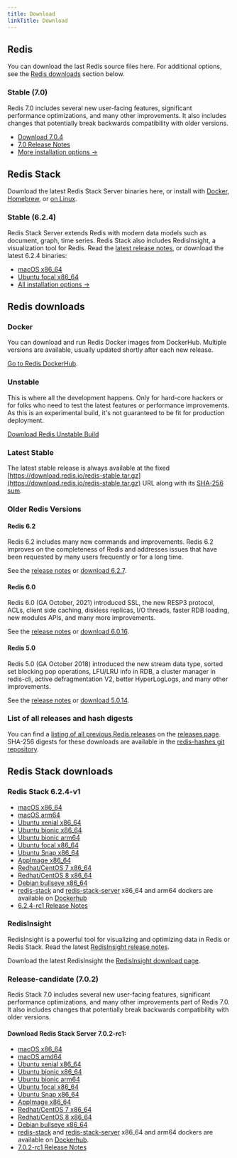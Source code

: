 ```yaml
---
title: Download
linkTitle: Download
---
```

<div class="download-cards">
<div id="download-redis">

## Redis

You can download the last Redis source files here. For additional options, see the [Redis downloads](#redis-downloads) section below.

### Stable (7.0)

Redis 7.0 includes several new user-facing features, significant performance optimizations, and many other improvements. It also includes changes that potentially break backwards compatibility with older versions.

* [Download 7.0.4](https://github.com/redis/redis/archive/7.0.4.tar.gz)
* [7.0 Release Notes](https://raw.githubusercontent.com/redis/redis/7.0/00-RELEASENOTES)
* [More installation options ->](#redis-downloads)

</div>

<div id="download-redis-stack">

## Redis Stack

Download the latest Redis Stack Server binaries here, or install with [Docker](/docs/stack/get-started/install/docker), [Homebrew](/docs/stack/get-started/install/mac-os), or [on Linux](/docs/stack/get-started/install/linux).

### Stable (6.2.4)

Redis Stack Server extends Redis with modern data models such as document, graph, time series. Redis Stack also includes RedisInsight, a visualization tool for Redis. Read the [latest release notes](https://github.com/redis-stack/redis-stack/releases/tag/v6.2.4-v1), or download the latest 6.2.4 binaries:

* [macOS x86_64](https://packages.redis.io/redis-stack/redis-stack-server-6.2.4-v1.catalina.x86_64.zip)
* [Ubuntu focal x86_64](https://packages.redis.io/redis-stack/redis-stack-server-6.2.4-v1.focal.x86_64.tar.gz)
* [All installation options ->](#redis-stack-downloads)
</div>
</div>

<div id="download-details">

## Redis downloads

### Docker

You can download and run Redis Docker images from DockerHub. Multiple versions are available, usually updated shortly after each new release.

[Go to Redis DockerHub](https://hub.docker.com/_/redis).

### Unstable

This is where all the development happens. Only for hard-core hackers or for folks who need to test the latest features or performance improvements. As this is an experimental build, it's not guaranteed to be fit for production deployment.

[Download Redis Unstable Build](https://github.com/redis/redis/archive/unstable.tar.gz)

### Latest Stable

The latest stable release is always available at the fixed [https://download.redis.io/redis-stable.tar.gz](https://download.redis.io/redis-stable.tar.gz) URL along with its [SHA-256 sum](https://download.redis.io/redis-stable.tar.gz.SHA256SUM).

### Older Redis Versions

#### Redis 6.2

Redis 6.2 includes many new commands and improvements. Redis 6.2 improves on the completeness of Redis and addresses issues that have been requested by many users frequently or for a long time.

See the [release notes](https://raw.githubusercontent.com/redis/redis/6.2/00-RELEASENOTES) or [download 6.2.7](https://download.redis.io/releases/redis-6.2.7.tar.gz).

#### Redis 6.0

Redis 6.0 (GA October, 2021) introduced SSL, the new RESP3 protocol, ACLs, client side caching, diskless replicas, I/O threads, faster RDB loading, new modules APIs, and many more improvements.

See the [release notes](https://raw.githubusercontent.com/redis/redis/6.0/00-RELEASENOTES) or [download 6.0.16](https://download.redis.io/releases/redis-6.0.16.tar.gz).

#### Redis 5.0

Redis 5.0 (GA October 2018) introduced the new stream data type, sorted set blocking pop operations, LFU/LRU info in RDB, a cluster manager in redis-cli, active defragmentation V2, better HyperLogLogs, and many other improvements.

See the [release notes](https://raw.githubusercontent.com/redis/redis/5.0/00-RELEASENOTES) or [download 5.0.14](https://download.redis.io/releases/redis-5.0.14.tar.gz).

### List of all releases and hash digests

You can find a [listing of all previous Redis releases](https://download.redis.io/releases/) on the [releases page](https://download.redis.io/releases/). SHA-256 digests for these downloads are available in the [redis-hashes git repository](https://github.com/redis/redis-hashes/).

## Redis Stack downloads

### Redis Stack 6.2.4-v1

* [macOS x86_64](https://packages.redis.io/redis-stack/redis-stack-server-6.2.4-v1.catalina.x86_64.zip)
* [macOS arm64](https://packages.redis.io/redis-stack/redis-stack-server-6.2.4-v1.monterey.arm64.zip)
* [Ubuntu xenial x86_64](https://packages.redis.io/redis-stack/redis-stack-server-6.2.4-v1.xenial.x86_64.tar.gz)
* [Ubuntu bionic x86_64](https://packages.redis.io/redis-stack/redis-stack-server-6.2.4-v1.bionic.x86_64.tar.gz)
* [Ubuntu bionic arm64](https://packages.redis.io/redis-stack/redis-stack-server-6.2.4-v1.bionic.arm64.tar.gz)
* [Ubuntu focal x86_64](https://packages.redis.io/redis-stack/redis-stack-server-6.2.4-v1.focal.x86_64.tar.gz)
* [Ubuntu Snap x86_64](https://packages.redis.io/redis-stack/redis-stack-server-6.2.4-v1.x86_64.snap)
* [AppImage x86_64](https://packages.redis.io/redis-stack/redis-stack-server-6.2.4-v1-x86_64.AppImage)
* [Redhat/CentOS 7 x86_64](https://packages.redis.io/redis-stack/redis-stack-server-6.2.4-v1.rhel7.x86_64.tar.gz)
* [Redhat/CentOS 8 x86_64](https://packages.redis.io/redis-stack/redis-stack-server-6.2.4-v1.rhel8.x86_64.tar.gz)
* [Debian bullseye x86_64](https://packages.redis.io/redis-stack/redis-stack-server-6.2.4-v1.bullseye.x86_64.tar.gz)
* [redis-stack](https://hub.docker.com/r/redis/redis-stack) and [redis-stack-server](https://hub.docker.com/r/redis/redis-stack-server) x86_64 and arm64 dockers are available on [Dockerhub](https://hub.docker.com/u/redis)
* [6.2.4-rc1 Release Notes](https://github.com/redis-stack/redis-stack/releases/tag/v6.2.4-v1)

### RedisInsight

RedisInsight is a powerful tool for visualizing and optimizing data in Redis or Redis Stack. Read the latest [RedisInsight release notes](https://github.com/RedisInsight/RedisInsight/releases).

Download the latest RedisInsight the [RedisInsight download page](https://redis.com/redis-enterprise/redis-insight/).

### Release-candidate (7.0.2)

Redis Stack 7.0 includes several new user-facing features, significant performance optimizations, and many other improvements part of Redis 7.0. It also includes changes that potentially break backwards compatibility with older versions.

#### Download Redis Stack Server 7.0.2-rc1:

* [macOS x86_64](https://packages.redis.io/redis-stack/redis-stack-server-7.0.2-RC1.catalina.x86_64.zip)
* [macOS amd64](https://packages.redis.io/redis-stack/redis-stack-server-7.0.2-RC1.monterey.arm64.zip)
* [Ubuntu xenial x86_64](https://packages.redis.io/redis-stack/redis-stack-server-7.0.2-RC1.xenial.x86_64.tar.gz)
* [Ubuntu bionic x86_64](https://packages.redis.io/redis-stack/redis-stack-server-7.0.2-RC1.bionic.x86_64.tar.gz)
* [Ubuntu bionic arm64](https://packages.redis.io/redis-stack/redis-stack-server-7.0.2-RC1.bionic.arm64.tar.gz)
* [Ubuntu focal x86_64](https://packages.redis.io/redis-stack/redis-stack-server-7.0.2-RC1.focal.x86_64.tar.gz)
* [Ubuntu Snap x86_64](https://packages.redis.io/redis-stack/redis-stack-server-7.0.2-RC1.x86_64.snap)
* [AppImage x86_64](https://packages.redis.io/redis-stack/redis-stack-server-7.0.2-RC1-x86_64.AppImage)
* [Redhat/CentOS 7 x86_64](https://packages.redis.io/redis-stack/redis-stack-server-7.0.2-RC1.rhel7.x86_64.tar.gz)
* [Redhat/CentOS 8 x86_64](https://packages.redis.io/redis-stack/redis-stack-server-7.0.2-RC1.rhel8.x86_64.tar.gz)
* [Debian bullseye x86_64](https://packages.redis.io/redis-stack/redis-stack-server-7.0.2-RC1.bullseye.x86_64.tar.gz)
* [redis-stack](https://hub.docker.com/r/redis/redis-stack) and [redis-stack-server](https://hub.docker.com/r/redis/redis-stack-server) x86_64 and arm64 dockers are available on [Dockerhub](https://hub.docker.com/u/redis).
* [7.0.2-rc1 Release Notes](https://github.com/redis-stack/redis-stack/releases/tag/v7.0.2-rc1)
</div>
